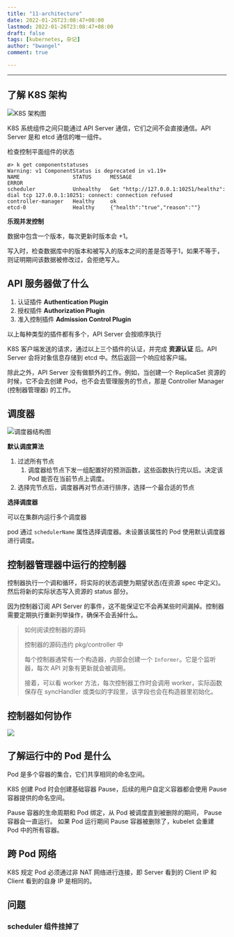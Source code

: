 ```yaml
---
title: "11-architecture"
date: 2022-01-26T23:08:47+08:00
lastmod: 2022-01-26T23:08:47+08:00
draft: false
tags: [kubernetes, 杂记]
author: "bwangel"
comment: true

---
```


<!--more-->
---

## 了解 K8S 架构

![K8S 架构图](https://passage-1253400711.cos.ap-beijing.myqcloud.com//2022-01-27-000255.png)

K8S 系统组件之间只能通过 API Server 通信，它们之间不会直接通信。API Server 是和 etcd 通信的唯一组件。

检查控制平面组件的状态

```shell
ø> k get componentstatuses
Warning: v1 ComponentStatus is deprecated in v1.19+
NAME                 STATUS      MESSAGE                                                                                       ERROR
scheduler            Unhealthy   Get "http://127.0.0.1:10251/healthz": dial tcp 127.0.0.1:10251: connect: connection refused
controller-manager   Healthy     ok
etcd-0               Healthy     {"health":"true","reason":""}
```

__乐观并发控制__

数据中包含一个版本，每次更新时版本会 +1。

写入时，检查数据库中的版本和被写入的版本之间的差是否等于1，如果不等于，则证明期间该数据被修改过，会拒绝写入。

## API 服务器做了什么

1. 认证插件 __Authentication Plugin__
2. 授权插件 __Authorization Plugin__
3. 准入控制插件 __Admission Control Plugin__

以上每种类型的插件都有多个，API Server 会按顺序执行

K8S 客户端发送的请求，通过以上三个插件的认证，并完成 __资源认证__ 后。API Server 会将对象信息存储到 etcd 中。然后返回一个响应给客户端。

除此之外，API Server 没有做额外的工作。例如，当创建一个 ReplicaSet 资源的时候，它不会去创建 Pod，也不会去管理服务的节点，那是 Controller Manager (控制器管理器) 的工作。

## 调度器

![调度器结构图](https://passage-1253400711.cos.ap-beijing.myqcloud.com/2022-01-26-234210.png)

__默认调度算法__

1. 过滤所有节点
   1. 调度器给节点下发一组配置好的预测函数，这些函数执行完以后。决定该 Pod 能否在当前节点上调度。
2. 选择完节点后，调度器再对节点进行排序，选择一个最合适的节点

__选择调度器__

可以在集群内运行多个调度器

pod 通过 `schedulerName` 属性选择调度器。未设置该属性的 Pod 使用默认调度器进行调度。

## 控制器管理器中运行的控制器

控制器执行一个调和循环，将实际的状态调整为期望状态(在资源 spec 中定义)。然后将新的实际状态写入资源的 status 部分。

因为控制器订阅 API Server 的事件，这不能保证它不会再某些时间漏掉。控制器需要定期执行重新列举操作，确保不会丢掉什么。

> 如何阅读控制器的源码
> 
> 控制器的源码违约 pkg/controller 中
> 
> 每个控制器通常有一个构造器，内部会创建一个 `Informer`。它是个监听器，每次 API 对象有更新就会被调用。
> 
> 接着，可以看 worker 方法，每次控制器工作时会调用 worker，实际函数保存在 syncHandler 或类似的字段里，该字段也会在构造器里初始化。

## 控制器如何协作

![](https://passage-1253400711.cos.ap-beijing.myqcloud.com/2022-02-09-235435.png)

## 了解运行中的 Pod 是什么

Pod 是多个容器的集合，它们共享相同的命名空间。

K8S 创建 Pod 时会创建基础容器 Pause，后续的用户自定义容器都会使用 Pause 容器提供的命名空间。

Pause 容器的生命周期和 Pod 绑定，从 Pod 被调度直到被删除的期间， Pause 容器会一直运行。
如果 Pod 运行期间 Pause 容器被删除了，kubelet 会重建 Pod 中的所有容器。

##  跨 Pod 网络

K8S 规定 Pod 必须通过非 NAT 网络进行连接，即 Server 看到的 Client IP 和 Client 看到的自身 IP 是相同的。

## 问题

### scheduler 组件挂掉了
